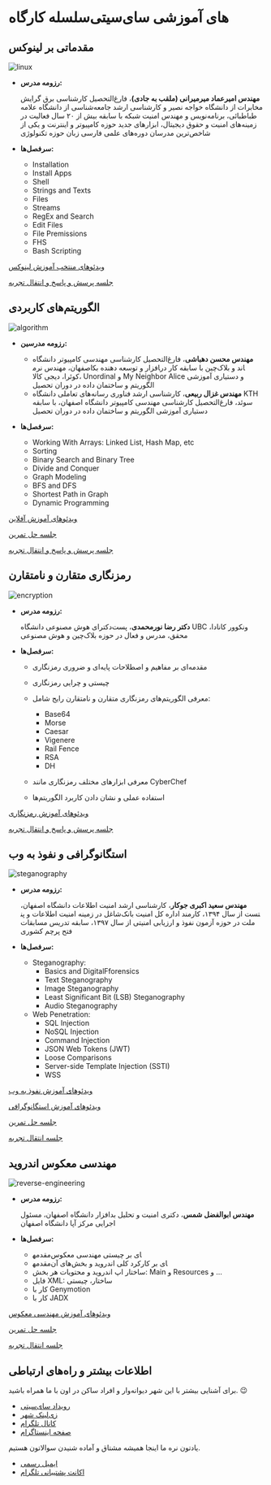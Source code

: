 # سلسله کارگاه‌‎های آموزشی سای‌سیتی


## مقدماتی بر لینوکس


![linux](linux.jpg)


- **رزومه مدرس:**


	**مهندس امیرعماد میرمیرانی (ملقب به جادی)**، فارغ‌التحصیل کارشناسی برق گرایش مخابرات از دانشگاه خواجه نصیر و کارشناسی ارشد جامعه‌شناسی از دانشگاه علامه طباطبائی، برنامه‌نویس و مهندس امنیت شبکه با سابقه بیش از ۲۰ سال فعالیت در زمینه‌های امنیت و حقوق دیجیتال، ابزارهای جدید حوزه کامپیوتر و اینترنت و یکی از شاخص‌ترین مدرسان دوره‌های علمی فارسی زبان حوزه تکنولوژی


- **سرفصل‌ها:**


	- Installation
	- Install Apps
	- Shell
	- Strings and Texts
	- Files
	- Streams
	- RegEx and Search
	- Edit Files
	- File Premissions
	- FHS
	- Bash Scripting


[ویدئوهای منتخب آموزش لینوکس](https://www.mediafire.com/folder/s01kvnh9dreff/%D9%85%D9%82%D8%AF%D9%85%D8%A7%D8%AA%DB%8C_%D8%A8%D8%B1_%D9%84%DB%8C%D9%86%D9%88%DA%A9%D8%B3_(%D8%B1%D8%A7%DB%8C%DA%AF%D8%A7%D9%86_%D8%A7%D8%B2_%D8%A7%D9%84%D9%BE%DB%8C%DA%A9_%D8%AC%D8%A7%D8%AF%DB%8C))


[جلسه پرسش و پاسخ و انتقال تجربه](https://www.mediafire.com/file/1op92s86scvxx83/%D9%BE%D8%B1%D8%B3%D8%B4+%D9%BE%D8%A7%D8%B3%D8%AE+%D9%88+%D8%A7%D9%86%D8%AA%D9%82%D8%A7%D9%84+%D8%AA%D8%AC%D8%B1%D8%A8%D9%87+%D8%A8%D8%A7+%D8%AC%D8%A7%D8%AF%DB%8C+%D9%85%DB%8C%D8%B1%D9%85%DB%8C%D8%B1%D8%A7%D9%86%DB%8C.mp4/file)


## الگوریتم‌های کاربردی


![algorithm](algorithm.jpg)


-  **رزومه مدرسین:**
	- **مهندس محسن دهباشی**، فارغ‌التحصیل کارشناسی مهندسی کامپیوتر دانشگاه اصفهان، مهندس نرم‎افزار و توسعه دهنده بک‎اند و بلاک‌چین با سابقه کار در کوئرا، دیجی کالا، Unordinal و My Neighbor Alice و دستیاری آموزشی الگوریتم و ساختمان داده در دوران تحصیل
	- **مهندس غزال ربیعی**، کارشناسی ارشد فناوری رسانه‌های تعاملی دانشگاه KTH سوئد، فارغ‌التحصیل کارشناسی مهندسی کامپیوتر دانشگاه اصفهان، با سابقه دستیاری آموزشی الگوریتم و ساختمان داده در دوران تحصیل


-  **سرفصل‌ها:**
	- Working With Arrays: Linked List, Hash Map, etc
	- Sorting
	- Binary Search and Binary Tree
	- Divide and Conquer
	- Graph Modeling
	- BFS and DFS
	- Shortest Path in Graph
	- Dynamic Programming


[ویدئوهای آموزش آفلاین](https://www.mediafire.com/folder/9jbvkwu0k6rpt/%D8%A7%D9%84%DA%AF%D9%88%D8%B1%DB%8C%D8%AA%D9%85+%D9%87%D8%A7%DB%8C+%DA%A9%D8%A7%D8%B1%D8%A8%D8%B1%D8%AF%DB%8C)


[جلسه حل تمرین](https://www.mediafire.com/folder/nkq7rbgnm3y7t/حل+تمرین+الگوریتم‌های+کاربردی)


[جلسه پرسش و پاسخ و انتقال تجربه](https://www.mediafire.com/file/wtwqru0nl7vnrde/%D9%BE%D8%B1%D8%B3%D8%B4+%D9%BE%D8%A7%D8%B3%D8%AE+%D8%A7%D9%84%DA%AF%D9%88%D8%B1%DB%8C%D8%AA%D9%85.mp4/file)


## رمزنگاری متقارن و نامتقارن


![encryption](encryption.jpg)


- **رزومه مدرس:**

  
	**دکتر رضا نورمحمدی**، پست‌دکترای هوش مصنوعی دانشگاه UBC ونکوور کانادا، محقق، مدرس و فعال در حوزه بلاک‌چین و هوش مصنوعی


- **سرفصل‌ها:**
	- مقدمه‌ای بر مفاهیم و اصطلاحات پایه‌ای و ضروری رمزنگاری
	- چیستی و چرایی رمزنگاری
	- معرفی الگوریتم‌های رمزنگاری متقارن و نامتقارن رایج شامل:
	
	
		- Base64 
		- Morse 
		- Caesar
		- Vigenere
		- Rail Fence
		- RSA
		- DH
 

	- معرفی ابزارهای مختلف رمزنگاری مانند CyberChef
	- استفاده عملی و نشان دادن کاربرد الگوریتم‌ها


[ویدئوهای آموزش رمزنگاری](https://www.mediafire.com/file/zgjqimbjk9wa858/%D8%A2%D9%85%D9%88%D8%B2%D8%B4%DB%8C+%D8%B1%D9%85%D8%B2%D9%86%DA%AF%D8%A7%D8%B1%DB%8C.mp4/file)


[جلسه پرسش و پاسخ و انتقال تجربه](https://www.mediafire.com/file/v2lc3b1vykojkj4/%D9%BE%D8%B1%D8%B3%D8%B4+%D9%88+%D9%BE%D8%A7%D8%B3%D8%AE+%D8%B1%D9%85%D8%B2%D9%86%DA%AF%D8%A7%D8%B1%DB%8C.mp4/file)


## استگانوگرافی و نفوذ به وب 


![steganography](steganography.jpg)


- **رزومه مدرس:**


	**مهندس سعید اکبری جوکار**، کارشناسی ارشد امنیت اطلاعات دانشگاه اصفهان، شاغل در زمینه امنیت اطلاعات و پن‎تست از سال ۱۳۹۴، کارمند اداره کل امنیت بانک ملت در حوزه آزمون نفوذ و ارزیابی امنیتی از سال ۱۳۹۷، سابقه تدریس مسابقات فتح پرچم کشوری


- **سرفصل‌ها:**
	- Steganography:
		- Basics and DigitalFforensics
		- Text Steganography
		- Image Steganography
		- Least Significant Bit (LSB) Steganography
		- Audio Steganography
	- Web Penetration:
		- SQL Injection 
		- NoSQL Injection
		- Command Injection 
		- JSON Web Tokens (JWT)
		- Loose Comparisons
		- Server-side Template Injection (SSTI)
		- WSS


[ویدئوهای آموزش نفوذ به وب](https://www.mediafire.com/folder/dh70rziqxjfcm/%D9%86%D9%81%D9%88%D8%B0_%D8%A8%D9%87_%D9%88%D8%A8)


[ویدئوهای آموزش استگانوگرافی](https://www.mediafire.com/file/j3rqt66a8eqrk93/Steganography.mp4)


[جلسه حل تمرین](https://www.mediafire.com/folder/1k1jthaspddbn/حل+تمرین+نفوذ+به+وب+و+استگانوگرافی)


[جلسه انتقال تجربه](https://www.mediafire.com/file/zsmgh98rcn1cn2f/%D9%BE%D8%B1%D8%B3%D8%B4+%D9%BE%D8%A7%D8%B3%D8%AE+%D9%86%D9%81%D9%88%D8%B0+%D8%A8%D9%87+%D9%88%D8%A8.mp4/file)


## مهندسی معکوس اندروید


![reverse-engineering](reverse-engineering.jpg)


- **رزومه مدرس:**


	**مهندس ابوالفضل شمس**، دکتری امنیت و تحلیل بدافزار دانشگاه اصفهان، مسئول اجرایی مرکز آپا دانشگاه اصفهان


- **سرفصل‌ها:**
	- مقدمه‎ای بر چیستی مهندسی معکوس    
	- مقدمه‎ای بر کارکرد کلی اندروید و بخش‌های آن
	- ساختار اپ اندروید و محتویات هر بخش: Main و Resources و ...    
	- فایل XML: ساختار، چیستی
	- کار با Genymotion
	- کار با JADX


[ویدئوهای آموزش مهندسی معکوس](https://www.mediafire.com/folder/3t370q6vwlkb9/%D9%85%D9%87%D9%86%D8%AF%D8%B3%DB%8C_%D9%85%D8%B9%DA%A9%D9%88%D8%B3)


[جلسه حل تمرین](https://www.mediafire.com/file/ehmfo4lxx7s7yub/%D8%AD%D9%84+%D8%AA%D9%85%D8%B1%DB%8C%D9%86+%D9%85%D9%87%D9%86%D8%AF%D8%B3%DB%8C+%D9%85%D8%B9%DA%A9%D9%88%D8%B3.mp4/file)


[جلسه انتقال تجربه](https://www.mediafire.com/file/jr4z8nc1y6qis01/%D8%A7%D9%86%D8%AA%D9%82%D8%A7%D9%84+%D8%AA%D8%AC%D8%B1%D8%A8%D9%87+%D9%85%D9%87%D9%86%D8%AF%D8%B3%DB%8C+%D9%85%D8%B9%DA%A9%D9%88%D8%B3.mp4/file)


## اطلاعات بیشتر و راه‌های ارتباطی


برای آشنایی بیشتر با این شهر دیوانه‌وار و افراد ساکن در اون با ما همراه باشید. 😉


- [رویداد سای‌سیتی](/سای%E2%80%8Cسیتی)
- [زی‌لینک شهر](https://zil.ink/psycitycup)
- [کانال تلگرام](https://t.me/PsyCityCup)
- [صفحه اینستاگرام](https://instagram.com/PsyCityCup)


یادتون نره ما اینجا همیشه مشتاق و آماده شنیدن سوالاتون هستیم.


- [ایمیل رسمی](mailto:psycitycup@gmail.com)
- [اکانت پشتیبانی تلگرام](https://t.me/AMCSSup)
